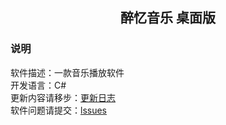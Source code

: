 <h2 align="center">醉忆音乐 桌面版</h2>

### 说明

软件描述：一款音乐播放软件<br>
开发语言：C#<br>
更新内容请移步：[更新日志](https://github.com/zuiyichujian/zuiyimusic/blob/main/CHANGELOG.md)<br>
软件问题请提交：[lssues](https://github.com/zuiyichujian/zuiyimusic/issues)<br>
